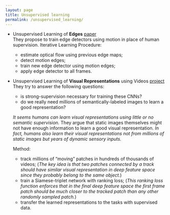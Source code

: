 ```yaml
---
layout: page
title: Unsupervised learning
permalink: /unsupervised_learning/
---
```





* Unsupervised Learning of **Edges** 
[paper](http://arxiv.org/abs/1511.04166)  
    They propose to train edge detectors using motion in place of human supervision.
    Iterative Learning Procedure:  

    + estimate optical flow using previous edge maps;
    + detect motion edges;
    + train new edge detector using motion edges;
    + apply edge detector to all frames.


* Unsupervised Learning of **Visual Representations** using Videos
[project](http://www.cs.cmu.edu/~xiaolonw/unsupervise.html)  
    They try to answer the following questions:  
	+ is strong-supervision necessary for training these CNNs?
	+ do we really need millions of semantically-labeled images to learn a good representation?  

    *It seems humans can learn visual representations using little or no semantic supervision.* They argue that static images themselves might not have enough information to learn a good visual representation. *In fact, humans also learn their visual representations not from millions of static images but years of dynamic sensory inputs.*  

    Method:  

    + track millions of “moving” patches in hundreds of thousands of videos; (*The key idea is that two patches connected by a track should have similar visual representation in deep feature space since they probably belong to the same object.*)
	+ train a Siamese-triplet network with ranking loss; (*This ranking loss function enforces that in the final deep feature space the first frame patch should be much closer to the tracked patch than any other randomly sampled patch.*)
	+ transfer the learned representations to the tasks with supervised data.
